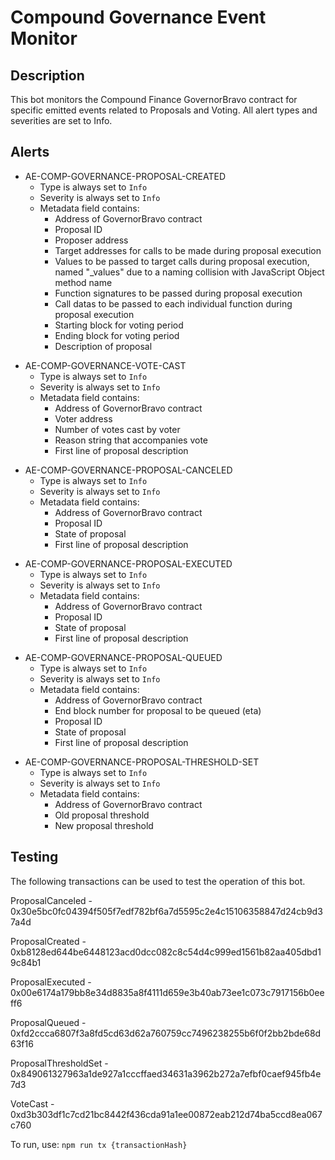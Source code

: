 # Compound Governance Event Monitor

## Description

This bot monitors the Compound Finance GovernorBravo contract for specific emitted events related
to Proposals and Voting. All alert types and severities are set to Info.

## Alerts

<!-- -->

- AE-COMP-GOVERNANCE-PROPOSAL-CREATED
  - Type is always set to `Info`
  - Severity is always set to `Info`
  - Metadata field contains:
    - Address of GovernorBravo contract
    - Proposal ID
    - Proposer address
    - Target addresses for calls to be made during proposal execution
    - Values to be passed to target calls during proposal execution, named "\_values" due to a naming collision with JavaScript Object method name
    - Function signatures to be passed during proposal execution
    - Call datas to be passed to each individual function during proposal execution
    - Starting block for voting period
    - Ending block for voting period
    - Description of proposal

<!-- -->

- AE-COMP-GOVERNANCE-VOTE-CAST
  - Type is always set to `Info`
  - Severity is always set to `Info`
  - Metadata field contains:
    - Address of GovernorBravo contract
    - Voter address
    - Number of votes cast by voter
    - Reason string that accompanies vote
    - First line of proposal description

<!-- -->

- AE-COMP-GOVERNANCE-PROPOSAL-CANCELED
  - Type is always set to `Info`
  - Severity is always set to `Info`
  - Metadata field contains:
    - Address of GovernorBravo contract
    - Proposal ID
    - State of proposal
    - First line of proposal description

<!-- -->

- AE-COMP-GOVERNANCE-PROPOSAL-EXECUTED
  - Type is always set to `Info`
  - Severity is always set to `Info`
  - Metadata field contains:
    - Address of GovernorBravo contract
    - Proposal ID
    - State of proposal
    - First line of proposal description

<!-- -->

- AE-COMP-GOVERNANCE-PROPOSAL-QUEUED
  - Type is always set to `Info`
  - Severity is always set to `Info`
  - Metadata field contains:
    - Address of GovernorBravo contract
    - End block number for proposal to be queued (eta)
    - Proposal ID
    - State of proposal
    - First line of proposal description

<!-- -->

- AE-COMP-GOVERNANCE-PROPOSAL-THRESHOLD-SET
  - Type is always set to `Info`
  - Severity is always set to `Info`
  - Metadata field contains:
    - Address of GovernorBravo contract
    - Old proposal threshold
    - New proposal threshold

## Testing

The following transactions can be used to test the operation of this bot.

ProposalCanceled - 0x30e5bc0fc04394f505f7edf782bf6a7d5595c2e4c15106358847d24cb9d37a4d

ProposalCreated - 0xb8128ed644be6448123acd0dcc082c8c54d4c999ed1561b82aa405dbd19c84b1

ProposalExecuted - 0x00e6174a179bb8e34d8835a8f4111d659e3b40ab73ee1c073c7917156b0eeff6

ProposalQueued - 0xfd2ccca6807f3a8fd5cd63d62a760759cc7496238255b6f0f2bb2bde68d63f16

ProposalThresholdSet - 0x849061327963a1de927a1cccffaed34631a3962b272a7efbf0caef945fb4e7d3

VoteCast - 0xd3b303df1c7cd21bc8442f436cda91a1ee00872eab212d74ba5ccd8ea067c760

To run, use:
`npm run tx {transactionHash}`
